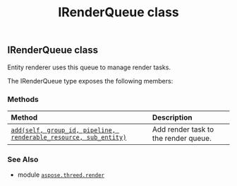 ﻿---
title: IRenderQueue class
second_title: Aspose.3D for Python via .NET API References
description: 
type: docs
weight: 110
url: /python-net/aspose.threed.render/irenderqueue/
is_root: false
---

## IRenderQueue class

Entity renderer uses this queue to manage render tasks.



The IRenderQueue type exposes the following members:

### Methods
| Method | Description |
| :- | :- |
| [`add(self, group_id, pipeline, renderable_resource, sub_entity)`](/3d/python-net/aspose.threed.render/irenderqueue/add/#aspose.threed.render.renderqueuegroupid-aspose.threed.render.ipipeline-system.object-int) | Add render task to the render queue. |



### See Also
* module [`aspose.threed.render`](..)
